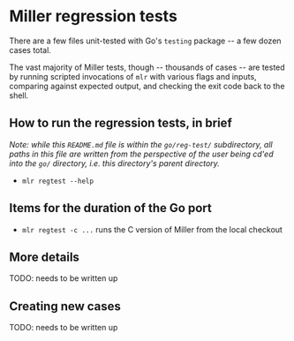 # Miller regression tests

There are a few files unit-tested with Go's `testing` package -- a few dozen cases total.

The vast majority of Miller tests, though -- thousands of cases -- are tested by running scripted invocations of `mlr` with various flags and inputs, comparing against expected output, and checking the exit code back to the shell.

## How to run the regression tests, in brief

*Note: while this `README.md` file is within the `go/reg-test/` subdirectory, all paths in this file are written from the perspective of the user being cd'ed into the `go/` directory, i.e. this directory's parent directory.*

* `mlr regtest --help`

## Items for the duration of the Go port

* `mlr regtest -c ...` runs the C version of Miller from the local checkout

## More details

TODO: needs to be written up

## Creating new cases

TODO: needs to be written up
